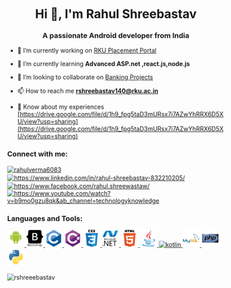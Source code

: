 <h1 align="center">Hi 👋, I'm Rahul Shreebastav</h1>
<h3 align="center">A passionate Android developer from India</h3>

- 🔭 I’m currently working on [RKU Placement Portal](https://drive.google.com/file/d/1T1TJixGjUUmMYp2oBibg4nASfVIl3olc/view?usp=sharing)

- 🌱 I’m currently learning **Advanced ASP.net ,react.js,node.js**

- 👯 I’m looking to collaborate on [Banking Projects](https://github.com/rshreeebastav/Banking-Projects-Using-C-Windows-form.git)

- 📫 How to reach me **rshreebastav140@rku.ac.in**

- 📄 Know about my experiences [https://drive.google.com/file/d/1h9_fpg5taD3mURsx7i7AZwYhRRX6D5XU/view?usp=sharing](https://drive.google.com/file/d/1h9_fpg5taD3mURsx7i7AZwYhRRX6D5XU/view?usp=sharing)

<h3 align="left">Connect with me:</h3>
<p align="left">
<a href="https://twitter.com/rahulverma6083" target="blank"><img align="center" src="https://raw.githubusercontent.com/rahuldkjain/github-profile-readme-generator/master/src/images/icons/Social/twitter.svg" alt="rahulverma6083" height="30" width="40" /></a>
<a href="https://linkedin.com/in/https://www.linkedin.com/in/rahul-shreebastav-832210205/" target="blank"><img align="center" src="https://raw.githubusercontent.com/rahuldkjain/github-profile-readme-generator/master/src/images/icons/Social/linked-in-alt.svg" alt="https://www.linkedin.com/in/rahul-shreebastav-832210205/" height="30" width="40" /></a>
<a href="https://fb.com/https://www.facebook.com/rahul.shreewastaw/" target="blank"><img align="center" src="https://raw.githubusercontent.com/rahuldkjain/github-profile-readme-generator/master/src/images/icons/Social/facebook.svg" alt="https://www.facebook.com/rahul.shreewastaw/" height="30" width="40" /></a>
<a href="https://www.youtube.com/c/https://www.youtube.com/watch?v=b9mo0gzu8qk&ab_channel=technologyknowledge" target="blank"><img align="center" src="https://raw.githubusercontent.com/rahuldkjain/github-profile-readme-generator/master/src/images/icons/Social/youtube.svg" alt="https://www.youtube.com/watch?v=b9mo0gzu8qk&ab_channel=technologyknowledge" height="30" width="40" /></a>
</p>

<h3 align="left">Languages and Tools:</h3>
<p align="left"> <a href="https://developer.android.com" target="_blank" rel="noreferrer"> <img src="https://raw.githubusercontent.com/devicons/devicon/master/icons/android/android-original-wordmark.svg" alt="android" width="40" height="40"/> </a> <a href="https://getbootstrap.com" target="_blank" rel="noreferrer"> <img src="https://raw.githubusercontent.com/devicons/devicon/master/icons/bootstrap/bootstrap-plain-wordmark.svg" alt="bootstrap" width="40" height="40"/> </a> <a href="https://www.cprogramming.com/" target="_blank" rel="noreferrer"> <img src="https://raw.githubusercontent.com/devicons/devicon/master/icons/c/c-original.svg" alt="c" width="40" height="40"/> </a> <a href="https://www.w3schools.com/cs/" target="_blank" rel="noreferrer"> <img src="https://raw.githubusercontent.com/devicons/devicon/master/icons/csharp/csharp-original.svg" alt="csharp" width="40" height="40"/> </a> <a href="https://www.w3schools.com/css/" target="_blank" rel="noreferrer"> <img src="https://raw.githubusercontent.com/devicons/devicon/master/icons/css3/css3-original-wordmark.svg" alt="css3" width="40" height="40"/> </a> <a href="https://dotnet.microsoft.com/" target="_blank" rel="noreferrer"> <img src="https://raw.githubusercontent.com/devicons/devicon/master/icons/dot-net/dot-net-original-wordmark.svg" alt="dotnet" width="40" height="40"/> </a> <a href="https://www.w3.org/html/" target="_blank" rel="noreferrer"> <img src="https://raw.githubusercontent.com/devicons/devicon/master/icons/html5/html5-original-wordmark.svg" alt="html5" width="40" height="40"/> </a> <a href="https://www.java.com" target="_blank" rel="noreferrer"> <img src="https://raw.githubusercontent.com/devicons/devicon/master/icons/java/java-original.svg" alt="java" width="40" height="40"/> </a> <a href="https://kotlinlang.org" target="_blank" rel="noreferrer"> <img src="https://www.vectorlogo.zone/logos/kotlinlang/kotlinlang-icon.svg" alt="kotlin" width="40" height="40"/> </a> <a href="https://www.mysql.com/" target="_blank" rel="noreferrer"> <img src="https://raw.githubusercontent.com/devicons/devicon/master/icons/mysql/mysql-original-wordmark.svg" alt="mysql" width="40" height="40"/> </a> <a href="https://www.php.net" target="_blank" rel="noreferrer"> <img src="https://raw.githubusercontent.com/devicons/devicon/master/icons/php/php-original.svg" alt="php" width="40" height="40"/> </a> <a href="https://www.python.org" target="_blank" rel="noreferrer"> <img src="https://raw.githubusercontent.com/devicons/devicon/master/icons/python/python-original.svg" alt="python" width="40" height="40"/> </a> </p>

<p><img align="center" src="https://github-readme-stats.vercel.app/api/top-langs?username=rshreeebastav&show_icons=true&locale=en&layout=compact" alt="rshreeebastav" /></p>
